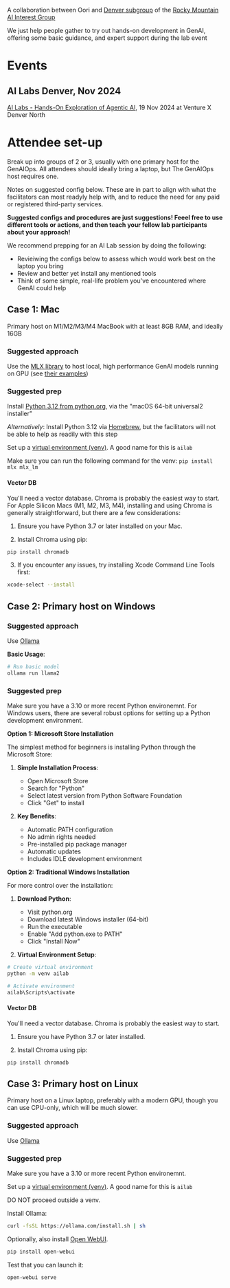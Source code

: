 A collaboration between Oori and [Denver subgroup](https://linktr.ee/denverai) of the [Rocky Mountain AI Interest Group](https://linktr.ee/rmaiig)

We just help people gather to try out hands-on development in GenAI, offering some basic guidance, and expert support during the lab event

# Events

## AI Labs Denver, Nov 2024

[AI Labs - Hands-On Exploration of Agentic AI](https://www.meetup.com/meetup-group-zpqvmxup/events/304518353/?eventOrigin=group_upcoming_events), 19 Nov 2024 at Venture X Denver North

# Attendee set-up

Break up into groups of 2 or 3, usually with one primary host for the GenAIOps. All attendees should ideally bring a laptop, but The GenAIOps host requires one.

Notes on suggested config below. These are in part to align with what the facilitators can most readyly help with, and to reduce the need for any paid or registered third-party services.

**Suggested configs and procedures are just suggestions! Feeel free to use different tools or actions, and then teach your fellow lab participants about your approach!**

We recommend prepping for an AI Lab session by doing the following:

* Revieiwing the configs below to assess which would work best on the laptop you bring
* Review and better yet install any mentioned tools
* Think of some simple, real-life problem you've encountered where GenAI could help

## Case 1: Mac

Primary host on M1/M2/M3/M4 MacBook with at least 8GB RAM, and ideally 16GB

### Suggested approach

Use the [MLX library](https://github.com/ml-explore/mlx) to host local, high performance GenAI models running on GPU (see [their examples](https://github.com/ml-explore/mlx-examples))

### Suggested prep

Install [Python 3.12 from python.org](https://www.python.org/downloads/release/python-3120/), via the "macOS 64-bit universal2 installer"

*Alternatively*: Install Python 3.12 via [Homebrew](https://brew.sh/), but the facilitators will not be able to help as readily with this step

Set up a [virtual environment (venv)](https://medium.com/@KiranMohan27/how-to-create-a-virtual-environment-in-python-be4069ad1efa). A good name for this is `ailab`

Make sure you can run the following command for the venv: `pip install mlx mlx_lm`

#### Vector DB

You'll need a vector database. Chroma is probably the easiest way to start. For Apple Silicon Macs (M1, M2, M3, M4), installing and using Chroma is generally straightforward, but there are a few considerations:

1. Ensure you have Python 3.7 or later installed on your Mac.

2. Install Chroma using pip:

```bash
pip install chromadb
```

3. If you encounter any issues, try installing Xcode Command Line Tools first:

```bash
xcode-select --install
```

## Case 2: Primary host on Windows

### Suggested approach

Use [Ollama](https://github.com/ollama/ollama)

**Basic Usage**:
```bash
# Run basic model
ollama run llama2
```

### Suggested prep

Make sure you have a 3.10 or more recent Python environemnt. For Windows users, there are several robust options for setting up a Python development environment.

**Option 1: Microsoft Store Installation**

The simplest method for beginners is installing Python through the Microsoft Store:

1. **Simple Installation Process**: 
   - Open Microsoft Store
   - Search for "Python"
   - Select latest version from Python Software Foundation
   - Click "Get" to install

2. **Key Benefits**:
   - Automatic PATH configuration
   - No admin rights needed
   - Pre-installed pip package manager
   - Automatic updates
   - Includes IDLE development environment

**Option 2: Traditional Windows Installation**

For more control over the installation:

1. **Download Python**:
   - Visit python.org
   - Download latest Windows installer (64-bit)
   - Run the executable
   - Enable "Add python.exe to PATH"
   - Click "Install Now"

2. **Virtual Environment Setup**:
```bash
# Create virtual environment
python -m venv ailab

# Activate environment
ailab\Scripts\activate
```

#### Vector DB

You'll need a vector database. Chroma is probably the easiest way to start.

1. Ensure you have Python 3.7 or later installed.

2. Install Chroma using pip:

```bash
pip install chromadb
```

## Case 3: Primary host on Linux

Primary host on a Linux laptop, preferably with a modern GPU, though you can use CPU-only, which will be much slower.

### Suggested approach

Use [Ollama](https://github.com/ollama/ollama)

### Suggested prep

Make sure you have a 3.10 or more recent Python environemnt.

Set up a [virtual environment (venv)](https://medium.com/@KiranMohan27/how-to-create-a-virtual-environment-in-python-be4069ad1efa). A good name for this is `ailab`

DO NOT proceed outside a venv.

Install Ollama:

```sh
curl -fsSL https://ollama.com/install.sh | sh
```

Optionally, also install [Open WebUI](https://github.com/open-webui/open-webui?tab=readme-ov-file#ollama-web-ui-a-user-friendly-web-interface-for-chat-interactions-).

```sh
pip install open-webui
```

Test that you can launch it:

```sh
open-webui serve
```
